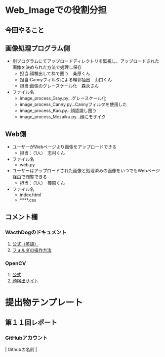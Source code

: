# Web_Imageでの役割分担
## 今回やること
 ## 画像処理プログラム側
  - 別プログラムにてアップロードディレクトリを監視し、アップロードされた画像を決められた方法で処理し保存
    - 担当:顔検出して枠で囲う　桑原くん
    - 担当:Cannyフィルタによる輪郭抽出　山口くん
    - 担当:画像のグレースケール化　森永さん
  - ファイル名
    - image_process_Gray.py...グレースケール化
    - image_process_Canny.py...Cannyフィルタを使用した
    - image_process_Kao.py...顔認識し囲う
    - image_process_Mozaiku.py...顔にモザイク
 ## Web側
  - ユーザーがWebページより画像をアップロードできる
    - 担当：（1人）　志村くん
  - ファイル名
    - web.py
  - ユーザーはアップロードされた画像と処理済みの画像をいつでもWebページ経由で閲覧できる
    - 担当：（1人）　篠原くん
  - ファイル名
    - index.html
    - ****.css
 ## コメント欄
  ### WacthDogのドキュメント
  1. [公式（英語）](https://pythonhosted.org/watchdog/)
  2. [フォルダの操作方法](https://ailog.site/2020/03/06/0306/)
  ### OpenCV
  1. [公式](http://opencv.jp/opencv-2svn/py/)
  2. [顔検出サイト](https://note.nkmk.me/python-opencv-face-detection-haar-cascade/)
  
# 提出物テンプレート
 ## 第１１回レポート
  ### GitHubアカウント
  | Githubの名前  |
